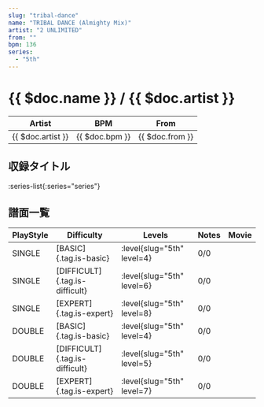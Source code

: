 ```yaml
---
slug: "tribal-dance"
name: "TRIBAL DANCE (Almighty Mix)"
artist: "2 UNLIMITED"
from: ""
bpm: 136
series:
  - "5th"
---
```


# {{ $doc.name }} / {{ $doc.artist }}

|Artist|BPM|From|
|------|---|----|
|{{ $doc.artist }}|{{ $doc.bpm }}|{{ $doc.from }}|

## 収録タイトル

:series-list{:series="series"}

## 譜面一覧

|PlayStyle|Difficulty|Levels|Notes|Movie|
|---------|----------|------|-----|-----|
|SINGLE|[BASIC]{.tag.is-basic}|:level{slug="5th" level=4}|0/0||
|SINGLE|[DIFFICULT]{.tag.is-difficult}|:level{slug="5th" level=6}|0/0||
|SINGLE|[EXPERT]{.tag.is-expert}|:level{slug="5th" level=8}|0/0||
|DOUBLE|[BASIC]{.tag.is-basic}|:level{slug="5th" level=4}|0/0||
|DOUBLE|[DIFFICULT]{.tag.is-difficult}|:level{slug="5th" level=5}|0/0||
|DOUBLE|[EXPERT]{.tag.is-expert}|:level{slug="5th" level=7}|0/0||

